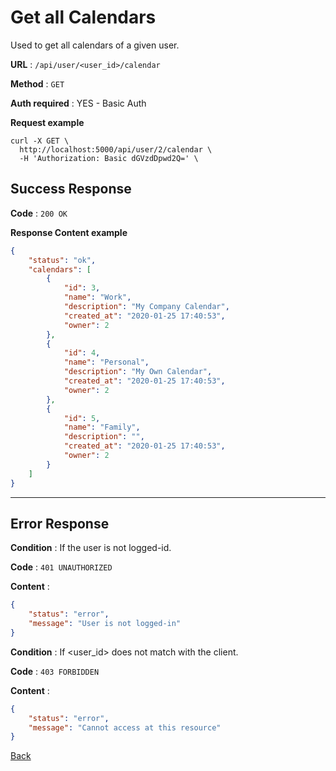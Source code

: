 # Get all Calendars

Used to get all calendars of a given user.


**URL** : `/api/user/<user_id>/calendar`

**Method** : `GET`

**Auth required** : YES - Basic Auth


**Request example**

```curl
curl -X GET \
  http://localhost:5000/api/user/2/calendar \
  -H 'Authorization: Basic dGVzdDpwd2Q=' \
```

## Success Response

**Code** : `200 OK`

**Response Content example**

```json
{
    "status": "ok",
    "calendars": [
        {
            "id": 3,
            "name": "Work",
            "description": "My Company Calendar",
            "created_at": "2020-01-25 17:40:53",
            "owner": 2
        },
        {
            "id": 4,
            "name": "Personal",
            "description": "My Own Calendar",
            "created_at": "2020-01-25 17:40:53",
            "owner": 2
        },
        {
            "id": 5,
            "name": "Family",
            "description": "",
            "created_at": "2020-01-25 17:40:53",
            "owner": 2
        }
    ]
}
```
---
## Error Response

**Condition** : If the user is not logged-id.

**Code** : `401 UNAUTHORIZED`

**Content** :

```json
{
    "status": "error",
    "message": "User is not logged-in"
}
```

**Condition** : If <user_id> does not match with the client.

**Code** : `403 FORBIDDEN`

**Content** :

```json
{
    "status": "error",
    "message": "Cannot access at this resource"
}
```




[Back](../../README.md)
